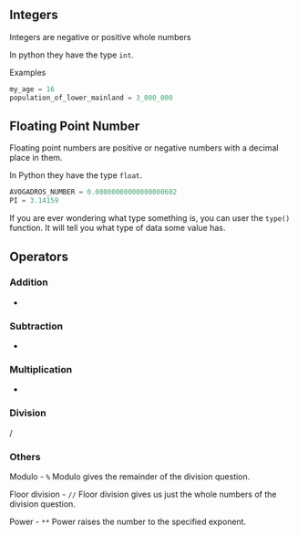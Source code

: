 ## Integers

Integers are negative or positive whole numbers

In python they have the type `int`.

Examples

```python
my_age = 16
population_of_lower_mainland = 3_000_000
```

## Floating Point Number

Floating point numbers are positive or negative numbers with a decimal place in them.

In Python they have the type `float`.

```python
AVOGADROS_NUMBER = 0.00000000000000000602
PI = 3.14159
```

If you are ever wondering what type something is, you can user the `type()` function. It will tell you what type of data some value has.
## Operators

### Addition
+
### Subtraction
-
### Multiplication
*
### Division
/

### Others
Modulo - `%`
Modulo gives the remainder of the division question.

Floor division - `//`
Floor division gives us just the whole numbers of the division question.

Power - `**`
Power raises the number to the specified exponent.  

